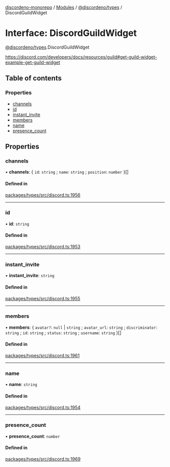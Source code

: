 [discordeno-monorepo](../README.md) / [Modules](../modules.md) / [@discordeno/types](../modules/discordeno_types.md) / DiscordGuildWidget

# Interface: DiscordGuildWidget

[@discordeno/types](../modules/discordeno_types.md).DiscordGuildWidget

https://discord.com/developers/docs/resources/guild#get-guild-widget-example-get-guild-widget

## Table of contents

### Properties

- [channels](discordeno_types.DiscordGuildWidget.md#channels)
- [id](discordeno_types.DiscordGuildWidget.md#id)
- [instant_invite](discordeno_types.DiscordGuildWidget.md#instant_invite)
- [members](discordeno_types.DiscordGuildWidget.md#members)
- [name](discordeno_types.DiscordGuildWidget.md#name)
- [presence_count](discordeno_types.DiscordGuildWidget.md#presence_count)

## Properties

### channels

• **channels**: { `id`: `string` ; `name`: `string` ; `position`: `number` }[]

#### Defined in

[packages/types/src/discord.ts:1956](https://github.com/deepsarda/discordeno/blob/c6dc30bb/packages/types/src/discord.ts#L1956)

---

### id

• **id**: `string`

#### Defined in

[packages/types/src/discord.ts:1953](https://github.com/deepsarda/discordeno/blob/c6dc30bb/packages/types/src/discord.ts#L1953)

---

### instant_invite

• **instant_invite**: `string`

#### Defined in

[packages/types/src/discord.ts:1955](https://github.com/deepsarda/discordeno/blob/c6dc30bb/packages/types/src/discord.ts#L1955)

---

### members

• **members**: { `avatar?`: `null` \| `string` ; `avatar_url`: `string` ; `discriminator`: `string` ; `id`: `string` ; `status`: `string` ; `username`: `string` }[]

#### Defined in

[packages/types/src/discord.ts:1961](https://github.com/deepsarda/discordeno/blob/c6dc30bb/packages/types/src/discord.ts#L1961)

---

### name

• **name**: `string`

#### Defined in

[packages/types/src/discord.ts:1954](https://github.com/deepsarda/discordeno/blob/c6dc30bb/packages/types/src/discord.ts#L1954)

---

### presence_count

• **presence_count**: `number`

#### Defined in

[packages/types/src/discord.ts:1969](https://github.com/deepsarda/discordeno/blob/c6dc30bb/packages/types/src/discord.ts#L1969)

